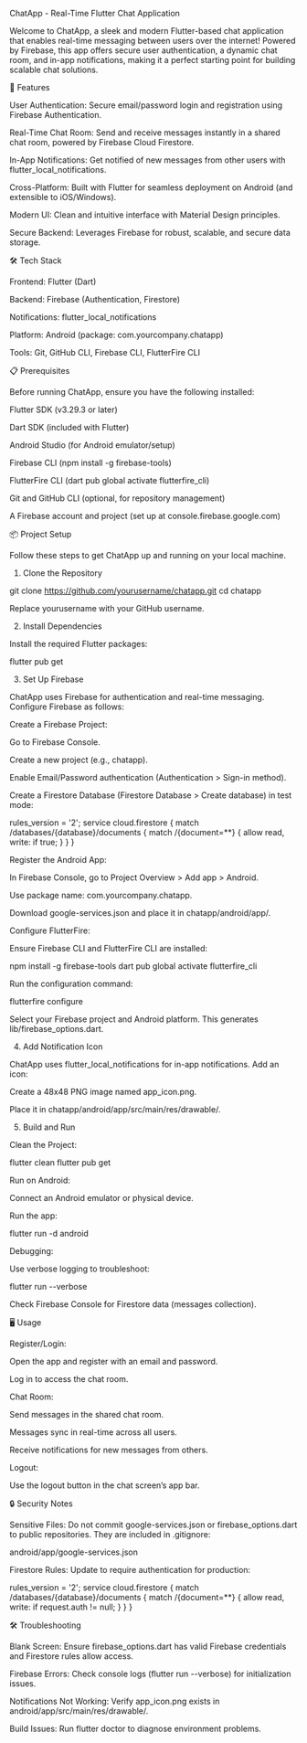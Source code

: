 ChatApp - Real-Time Flutter Chat Application

Welcome to ChatApp, a sleek and modern Flutter-based chat application that enables real-time messaging between users over the internet! Powered by Firebase, this app offers secure user authentication, a dynamic chat room, and in-app notifications, making it a perfect starting point for building scalable chat solutions.



🚀 Features





User Authentication: Secure email/password login and registration using Firebase Authentication.



Real-Time Chat Room: Send and receive messages instantly in a shared chat room, powered by Firebase Cloud Firestore.



In-App Notifications: Get notified of new messages from other users with flutter_local_notifications.



Cross-Platform: Built with Flutter for seamless deployment on Android (and extensible to iOS/Windows).



Modern UI: Clean and intuitive interface with Material Design principles.



Secure Backend: Leverages Firebase for robust, scalable, and secure data storage.

🛠️ Tech Stack





Frontend: Flutter (Dart)



Backend: Firebase (Authentication, Firestore)



Notifications: flutter_local_notifications



Platform: Android (package: com.yourcompany.chatapp)



Tools: Git, GitHub CLI, Firebase CLI, FlutterFire CLI

📋 Prerequisites

Before running ChatApp, ensure you have the following installed:





Flutter SDK (v3.29.3 or later)



Dart SDK (included with Flutter)



Android Studio (for Android emulator/setup)



Firebase CLI (npm install -g firebase-tools)



FlutterFire CLI (dart pub global activate flutterfire_cli)



Git and GitHub CLI (optional, for repository management)



A Firebase account and project (set up at console.firebase.google.com)

📦 Project Setup

Follow these steps to get ChatApp up and running on your local machine.

1. Clone the Repository

git clone https://github.com/yourusername/chatapp.git
cd chatapp

Replace yourusername with your GitHub username.

2. Install Dependencies

Install the required Flutter packages:

flutter pub get

3. Set Up Firebase

ChatApp uses Firebase for authentication and real-time messaging. Configure Firebase as follows:





Create a Firebase Project:





Go to Firebase Console.



Create a new project (e.g., chatapp).



Enable Email/Password authentication (Authentication > Sign-in method).



Create a Firestore Database (Firestore Database > Create database) in test mode:

rules_version = '2';
service cloud.firestore {
  match /databases/{database}/documents {
    match /{document=**} {
      allow read, write: if true;
    }
  }
}



Register the Android App:





In Firebase Console, go to Project Overview > Add app > Android.



Use package name: com.yourcompany.chatapp.



Download google-services.json and place it in chatapp/android/app/.



Configure FlutterFire:





Ensure Firebase CLI and FlutterFire CLI are installed:

npm install -g firebase-tools
dart pub global activate flutterfire_cli



Run the configuration command:

flutterfire configure



Select your Firebase project and Android platform. This generates lib/firebase_options.dart.

4. Add Notification Icon

ChatApp uses flutter_local_notifications for in-app notifications. Add an icon:





Create a 48x48 PNG image named app_icon.png.



Place it in chatapp/android/app/src/main/res/drawable/.

5. Build and Run





Clean the Project:

flutter clean
flutter pub get



Run on Android:





Connect an Android emulator or physical device.



Run the app:

flutter run -d android



Debugging:





Use verbose logging to troubleshoot:

flutter run --verbose



Check Firebase Console for Firestore data (messages collection).

🖥️ Usage





Register/Login:





Open the app and register with an email and password.



Log in to access the chat room.



Chat Room:





Send messages in the shared chat room.



Messages sync in real-time across all users.



Receive notifications for new messages from others.



Logout:





Use the logout button in the chat screen’s app bar.

🔒 Security Notes





Sensitive Files: Do not commit google-services.json or firebase_options.dart to public repositories. They are included in .gitignore:

android/app/google-services.json



Firestore Rules: Update to require authentication for production:

rules_version = '2';
service cloud.firestore {
  match /databases/{database}/documents {
    match /{document=**} {
      allow read, write: if request.auth != null;
    }
  }
}

🛠️ Troubleshooting





Blank Screen: Ensure firebase_options.dart has valid Firebase credentials and Firestore rules allow access.



Firebase Errors: Check console logs (flutter run --verbose) for initialization issues.



Notifications Not Working: Verify app_icon.png exists in android/app/src/main/res/drawable/.



Build Issues: Run flutter doctor to diagnose environment problems.